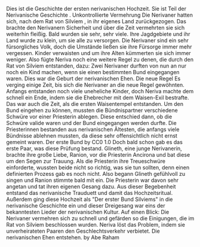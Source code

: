 Dies ist die Geschichte der ersten nerivanischen Hochzeit. Sie ist Teil der Nerivanische Geschichte .
Unkontrollierte Vermehrung
Die Nerivaner hatten sich, nach dem Rat von Silviem , in ihr eigenes Land zurückgezogen. Das brachte den Nerivanern Sicherheit und über die Zeit vermehrten sie sich weiterhin fleißig. Bald wurden sie sehr, sehr viele. Ihre Jagdgebiete und ihr Land wurde zu klein,
um sie alle zu versorgen. Die Nerivaner sind ein sehr fürsorgliches Volk, doch die Umstände ließen sie ihre Fürsorge immer mehr vergessen. Kinder verwaisten und um ihre Alten kümmerten sie sich immer weniger.
Also fügte Neriva noch eine weitere Regel zu denen, die durch den Rat von Silviem entstanden, dazu: Zwei Nerivaner durften von nun an nur noch ein Kind machen, wenn sie einen bestimmten Bund eingegangen waren. Dies war die Geburt der nerivanischen Ehen.
Die neue Regel
Es verging einige Zeit, bis sich die Nerivaner an die neue Regel gewöhnten. Anfangs entstanden noch viele uneheliche Kinder, doch Neriva machte dem schnell ein Ende, indem sie die Ehebrecher mit dem Waisen-Exil bestrafte. Das war auch die Zeit, als die ersten
Waisentempel entstanden.
Um den Bund eingehen zu können, mussten die Bündnispartner verschiedene Schwüre vor einer Priesterin ablegen. Diese entschied dann, ob die Schwüre valide waren und der Bund eingegangen werden durfte. Die Priesterinnen bestanden aus nerivanischen
Ältesten, die anfangs viele Bündnisse ablehnen mussten, da diese sehr offensichtlich nicht ernst gemeint waren.
Der erste Bund
by CC0 1.0
Doch bald schon gab es das erste Paar, was diese Prüfung bestand. Glineth, eine junge Nerivanerin, brachte ihre große Liebe, Ranion, vor die Priesterin Ancirona und bat diese um den Segen zur Trauung. Als die Priesterin ihre Treueschwüre einforderte, wussten
beide nicht so richtig, was sie tun sollten, denn einen definierten Prozess gab es noch nicht.
Also begann Glineth gefühlvoll zu singen und Ranion stimmte bald mit ein. Die Priesterin war davon sehr angetan und tat ihren eigenen Gesang dazu.
Aus dieser Begebenheit entstand das nerivanische Trauduett und damit das Hochzeitsritual. Außerdem ging diese Hochzeit als "Der erster Bund Silviems" in die nerivanische Geschichte ein und dieser Dreigesang war eins der bekanntesten Lieder der nerivanischen
Kultur.
Auf einen Blick:
Die Nerivaner vermehren sich zu schnell und gefärden so die Einigungen, die im Rat von Silviem beschlossen wurden. Neriva löst das Problem, indem sie unverheirateten Paaren den Geschlechtsverkehr verbietet. Die nerivanischen Ehen entstehen.
by Abe Raham